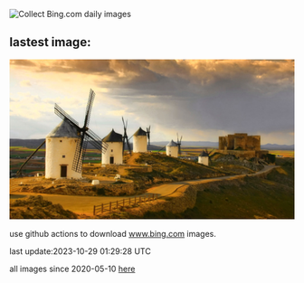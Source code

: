 ![Collect Bing.com daily images](https://github.com/counter2015/bing-daily-images/workflows/Collect%20Bing.com%20daily%20images/badge.svg)
## lastest image:
![](images/FiveWinds.jpg)

use github actions to download www.bing.com images.

last update:2023-10-29 01:29:28 UTC

all images since 2020-05-10 [here](https://github.com/counter2015/bing-daily-images/tree/master/images) 
